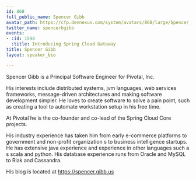 ```yaml
---
id: 868
full_public_name: Spencer Gibb
avatar_path: https://cfp.devnexus.com/system/avatars/868/large/Spencer_Gibb_Headshot_-_Square_-_Hi_Res.jpg?1510856281
twitter_name: spencerbgibb
events:
- :id: 1598
  :title: Introducing Spring Cloud Gateway
title: Spencer Gibb
layout: speaker_bio

---
```

Spencer Gibb is a Principal Software Engineer for Pivotal, Inc.

His interests include distributed systems, jvm languages, web services frameworks, message-driven architectures
 and making software development simpler.  He loves to create software to solve a pain point, such as creating 
a tool to automate workstation setup in his free time.

At Pivotal he is the co-founder and co-lead of the Spring Cloud Core projects.

His industry experience has taken him from early e-commerce platforms to government and non-profit organization
s to business intelligence startups.  He has extensive java experience and experience in other languages such a
s scala and python.  His database experience runs from Oracle and MySQL to Riak and Cassandra.

His blog is located at https://spencer.gibb.us
